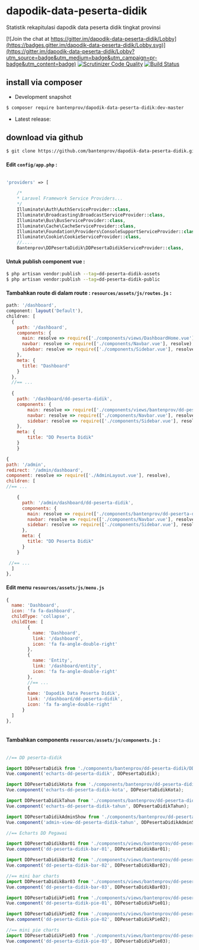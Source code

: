 # dapodik-data-peserta-didik
Statistik rekapitulasi dapodik data peserta didik tingkat provinsi


[![Join the chat at https://gitter.im/dapodik-data-peserta-didik/Lobby](https://badges.gitter.im/dapodik-data-peserta-didik/Lobby.svg)](https://gitter.im/dapodik-data-peserta-didik/Lobby?utm_source=badge&utm_medium=badge&utm_campaign=pr-badge&utm_content=badge)
[![Scrutinizer Code Quality](https://scrutinizer-ci.com/g/bantenprov/dapodik-data-peserta-didik/badges/quality-score.png?b=master)](https://scrutinizer-ci.com/g/bantenprov/dapodik-data-peserta-didik/?branch=master)
[![Build Status](https://scrutinizer-ci.com/g/bantenprov/dapodik-data-peserta-didik/badges/build.png?b=master)](https://scrutinizer-ci.com/g/bantenprov/dapodik-data-peserta-didik/build-status/master)


## install via composer

- Development snapshot
```bash
$ composer require bantenprov/dapodik-data-peserta-didik:dev-master
```
- Latest release:

## download via github
```bash
$ git clone https://github.com/bantenprov/dapodik-data-peserta-didik.git
```
#### Edit `config/app.php` :
```php

'providers' => [

    /*
    * Laravel Framework Service Providers...
    */
    Illuminate\Auth\AuthServiceProvider::class,
    Illuminate\Broadcasting\BroadcastServiceProvider::class,
    Illuminate\Bus\BusServiceProvider::class,
    Illuminate\Cache\CacheServiceProvider::class,
    Illuminate\Foundation\Providers\ConsoleSupportServiceProvider::class,
    Illuminate\Cookie\CookieServiceProvider::class,
    //....
    Bantenprov\DDPesertaDidik\DDPesertaDidikServiceProvider::class,

```

#### Untuk publish component vue :

```bash
$ php artisan vendor:publish --tag=dd-peserta-didik-assets
$ php artisan vendor:publish --tag=dd-peserta-didik-public
```
#### Tambahkan route di dalam route : `resources/assets/js/routes.js` :

```javascript
path: '/dashboard',
component: layout('Default'),
children: [
  {
    path: '/dashboard',
    components: {
      main: resolve => require(['./components/views/DashboardHome.vue'], resolve),
      navbar: resolve => require(['./components/Navbar.vue'], resolve),
      sidebar: resolve => require(['./components/Sidebar.vue'], resolve)
    },
    meta: {
      title: "Dashboard"
    }
  },
  //== ...
  
  {
    path: '/dashboard/dd-peserta-didik',
    components: {
        main: resolve => require(['./components/views/bantenprov/dd-peserta-didik/DashboardDDPesertaDidik.vue'], resolve),
        navbar: resolve => require(['./components/Navbar.vue'], resolve),
        sidebar: resolve => require(['./components/Sidebar.vue'], resolve)
    },
    meta: {
        title: "DD Peserta Didik"
    }
	}

```

```javascript
{
path: '/admin',
redirect: '/admin/dashboard',
component: resolve => require(['./AdminLayout.vue'], resolve),
children: [
//== ...

    {
      path: '/admin/dashboard/dd-peserta-didik',
      components: {
        main: resolve => require(['./components/bantenprov/dd-peserta-didik/DDPesertaDidikAdmin.show.vue'], resolve),
        navbar: resolve => require(['./components/Navbar.vue'], resolve),
        sidebar: resolve => require(['./components/Sidebar.vue'], resolve)
      },
      meta: {
        title: "DD Peserta Didik"
      }
    }

 //== ...   
  ]
},

```
#### Edit menu `resources/assets/js/menu.js`

```javascript
{
  name: 'Dashboard',
  icon: 'fa fa-dashboard',
  childType: 'collapse',
  childItem: [
        {
          name: 'Dashboard',
          link: '/dashboard',
          icon: 'fa fa-angle-double-right'
        },
        {
          name: 'Entity',
          link: '/dashboard/entity',
          icon: 'fa fa-angle-double-right'
        },
        //== ...
        {
        name: 'Dapodik Data Peserta Didik',
        link: '/dashboard/dd-peserta-didik',
        icon: 'fa fa-angle-double-right'
      }
  ]
},
      
```

#### Tambahkan components `resources/assets/js/components.js` :

```javascript

//== DD peserta-didik

import DDPesertaDidik from './components/bantenprov/dd-peserta-didik/DDPesertaDidik.chart.vue';
Vue.component('echarts-dd-peserta-didik', DDPesertaDidik);

import DDPesertaDidikKota from './components/bantenprov/dd-peserta-didik/DDPesertaDidikKota.chart.vue';
Vue.component('echarts-dd-peserta-didik-kota', DDPesertaDidikKota);

import DDPesertaDidikTahun from './components/bantenprov/dd-peserta-didik/DDPesertaDidikTahun.chart.vue';
Vue.component('echarts-dd-peserta-didik-tahun', DDPesertaDidikTahun);

import DDPesertaDidikAdminShow from './components/bantenprov/dd-peserta-didik/DDPesertaDidikAdmin.show.vue';
Vue.component('admin-view-dd-peserta-didik-tahun', DDPesertaDidikAdminShow);

//== Echarts DD Pegawai

import DDPesertaDidikBar01 from './components/views/bantenprov/dd-peserta-didik/DDPesertaDidikBar01.vue';
Vue.component('dd-peserta-didik-bar-01', DDPesertaDidikBar01);

import DDPesertaDidikBar02 from './components/views/bantenprov/dd-peserta-didik/DDPesertaDidikBar02.vue';
Vue.component('dd-peserta-didik-bar-02', DDPesertaDidikBar02);

//== mini bar charts
import DDPesertaDidikBar03 from './components/views/bantenprov/dd-peserta-didik/DDPesertaDidikBar03.vue';
Vue.component('dd-peserta-didik-bar-03', DDPesertaDidikBar03);

import DDPesertaDidikPie01 from './components/views/bantenprov/dd-peserta-didik/DDPesertaDidikPie01.vue';
Vue.component('dd-peserta-didik-pie-01', DDPesertaDidikPie01);

import DDPesertaDidikPie02 from './components/views/bantenprov/dd-peserta-didik/DDPesertaDidikPie02.vue';
Vue.component('dd-peserta-didik-pie-02', DDPesertaDidikPie02);

//== mini pie charts
import DDPesertaDidikPie03 from './components/views/bantenprov/dd-peserta-didik/DDPesertaDidikPie03.vue';
Vue.component('dd-peserta-didik-pie-03', DDPesertaDidikPie03);
```
